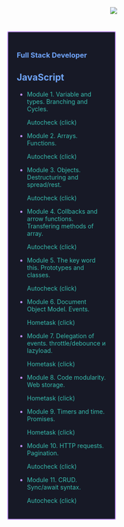 <div align="center" style="margin-bottom: 40px;">
   <a href=""><img src="https://github-readme-streak-stats.herokuapp.com/?user=HaberSerhii&hide_border=true&card_width=1000&theme=tokyonight"/></a>
</div>
<div
     style="
        box-sizing: border-box;
        padding: 20px;
        margin: 10px 0px 5px 5px;
        border: 2px solid #bf91f3;
        border-radius: 3px;
        background-color: #171926;
        height: auto;
        width: 50%;
      "
    >
      <h3 align="left" style="color: #70a5fd">Full Stack Developer</h3>
      <h2 align="left" style="color: #70a5fd">JavaScript</h2>
      <ul style="color: #bf91f3">
        <li><span style="color: #38bdae">Module 1. Variable and types. Branching and Cycles.</span>
           <p><a
            href="https://github.com/HaberSerhii/JavaScript/tree/main/Module%201."
            style="color: #38bdae; text-decoration: none"
            >Autocheck (click)</a
                ></p></li>
        <li><span style="color: #38bdae">Module 2. Arrays. Functions.</span>
         <p><a
            href="https://github.com/HaberSerhii/JavaScript/tree/main/Module%202."
            style="color: #38bdae; text-decoration: none"
            >Autocheck (click)</a
                ></p></li>
        <li><span style="color: #38bdae">Module 3. Objects. Destructuring and spread/rest.</span>
        <p><a
            href="https://github.com/HaberSerhii/JavaScript/tree/main/Module%203."
            style="color: #38bdae; text-decoration: none"
            >Autocheck (click)</a
                ></p></li>  
        <li><span style="color: #38bdae">Module 4. Collbacks and arrow functions. Transfering methods of array.</span>
        <p><a
            href="https://github.com/HaberSerhii/JavaScript/tree/main/Module%204."
            style="color: #38bdae; text-decoration: none"
            >Autocheck (click)</a
                ></p></li> 
        <li><span style="color: #38bdae">Module 5. The key word this. Prototypes and classes.</span>
        <p><a
            href="https://github.com/HaberSerhii/JavaScript/tree/main/Module%205."
            style="color: #38bdae; text-decoration: none"
            >Autocheck (click)</a
                ></p></li>
        <li><span style="color: #38bdae">Module 6. Document Object Model. Events.</span>
        <p><a
            href="https://haberserhii.github.io/goit-js-hw-06/"
            style="color: #38bdae; text-decoration: none"
            >Hometask (click)</a
                ></p></li>
        <li><span style="color: #38bdae">Module 7. Delegation of events. throttle/debounce и lazyload.</span>
        <p><a
            href="https://haberserhii.github.io/goit-js-hw-07/"
            style="color: #38bdae; text-decoration: none"
            >Hometask (click)</a
                ></p></li>
        <li><span style="color: #38bdae">Module 8. Code modularity. Web storage.</span>
        <p><a
            href="https://haberserhii.github.io/goit-js-hw-08/"
            style="color: #38bdae; text-decoration: none"
            >Hometask (click)</a
                ></p></li>
        <li><span style="color: #38bdae">Module 9. Timers and time. Promises.</span>
        <p><a
            href="https://haberserhii.github.io/goit-js-hw-09/"
            style="color: #38bdae; text-decoration: none"
            >Hometask (click)</a
                ></p></li> 
        <li><span style="color: #38bdae">Module 10. HTTP requests. Pagination.</span>
        <p><a
            href="https://github.com/HaberSerhii/JavaScript/tree/main/Module%2010."
            style="color: #38bdae; text-decoration: none"
            >Autocheck (click)</a
                ></p></li> 
        <li><span style="color: #38bdae">Module 11. CRUD. Sync/await syntax.</span>
        <p><a
            href="https://github.com/HaberSerhii/JavaScript/tree/main/Module%2011."
            style="color: #38bdae; text-decoration: none"
            >Autocheck (click)</a
                ></p></li>
      </ul>
